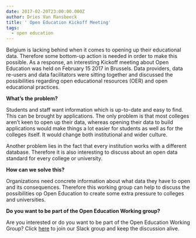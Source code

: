 ```yaml
---
date: 2017-02-20T23:00:00.000Z
author: Dries Van Ransbeeck
title: ' Open Education Kickoff Meeting'
tags:
  - open education
---
```


Belgium is lacking behind when it comes to opening up their educational data. Therefore some bottom-up action is needed in order to make this possible. As a response, an interesting Kickoff meeting about Open Education was held on February 15 2017 in Brussels. Data providers, data re-users and data facilitators were sitting together and discussed the possibilities regarding open educational resources (OER) and open educational practices.

**What’s the problem?**

Students and staff want information which is up-to-date and easy to find. This can be brought by applications. The only problem is that most colleges aren’t keen to open up their data, whereas opening their data to build applications would make things a lot easier for students as well as for the colleges itself. It would change both institutional and wider culture.

Another problem lies in the fact that every institution works with a different database. Therefore it is also interesting to discuss about an open data standard for every college or university.

**How can we solve this?**

Organizations need concrete information about what data they have to open and its consequences. Therefore this working group can help to discuss the possibilities op Open Education to create some extra pressure to colleges and universities.

**Do you want to be part of the Open Education Working group?**

Are you interested or do you want to be part of the Open Education Working Group? Click [here](https://docs.google.com/forms/d/e/1FAIpQLSdi6ArU9L-dA86ECpPB4u-pDA85xZWxa6Hbwtj3P_b2ukc8sw/viewform) to join our Slack group and keep the discussion alive.
